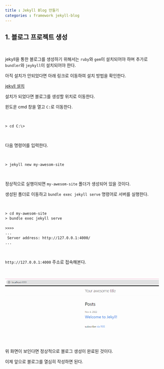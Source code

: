 ```yaml
---
title : Jekyll Blog 만들기
categories : framework jekyll-blog
--- 
```


## 1. 블로그 프로젝트 생성

<br>

jekyll을 통한 블로그를 생성하기 위해서는 `ruby`와 `gem`이 설치되어야 하며 추가로 `bundler`와 `jeykyll`이 설치되어야 한다.

아직 설치가 안되었다면 아래 링크로 이동하여 설치 방법을 확인한다. 

[jekyll 설치](/jekyll/installation/jekyll-blog-installation/)

설치가 되었다면 블로그를 생성할 위치로 이동한다. 

윈도운 cmd 창을 열고 `C:`로 이동한다.

<br>

```
> cd C:\>
```

<br>

다음 명령어를 입력한다.

<br>

```
> jekyll new my-awesom-site
```
<br>

정상적으로 실행이되면 `my-awesom-site` 폴더가 생성되어 있을 것이다.

생성된 폴더로 이동하고 `bundle exec jekyll serve` 명령어로 서버를 실행한다. 

<br>

```
> cd my-awesom-site
> bundle exec jekyll serve

>>>>
...
 Server address: http://127.0.0.1:4000/
...
```

<br>

`http://127.0.0.1:4000` 주소로 접속해본다.

<br>

![블로그 화면](/assets/images/jekyll-blog/creating-jekyll-blog/1.png)

위 화면이 보인다면 정상적으로 블로그 생성이 완료된 것이다.

이제 앞으로 블로그를 열심히 작성하면 된다.








